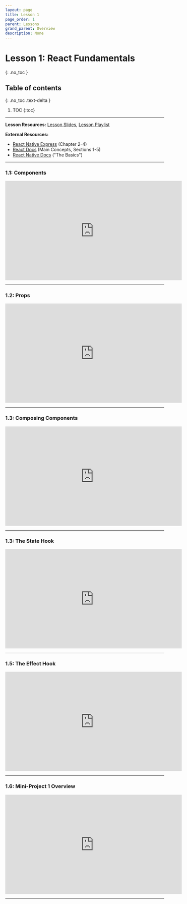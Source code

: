 ```yaml
---
layout: page
title: Lesson 1
page_order: 1
parent: Lessons
grand_parent: Overview
description: None
---
```


# Lesson 1: React Fundamentals
{: .no_toc }

## Table of contents
{: .no_toc .text-delta }

1. TOC
{:toc}

---

**Lesson Resources:** [Lesson Slides](https://docs.google.com/presentation/d/1BgYWG1xux5k1M8flva0_sVmcoTyQCMCc7Wtv4Z5-xXQ/edit), [Lesson Playlist](https://www.youtube.com/watch?v=Qt37wexnvU8&list=PLKvGWBzwCeFyY11gTx3YS87Qi2t616xtb&index=1)

**External Resources:**

- [React Native Express](https://www.reactnative.express/react) (Chapter 2-4)
- [React Docs](https://reactjs.org/docs/hello-world.html) (Main Concepts, Sections 1-5)
- [React Native Docs](https://reactnative.dev/docs/getting-started) ("The Basics")

---

### 1.1: Components

<iframe width="560" height="315" src="https://www.youtube.com/embed/Qt37wexnvU8" frameborder="0" allow="accelerometer; clipboard-write; encrypted-media; gyroscope; picture-in-picture" allowfullscreen></iframe>

---

### 1.2: Props

<iframe width="560" height="315" src="https://www.youtube.com/embed/pcrrPNCQynM" frameborder="0" allow="accelerometer; clipboard-write; encrypted-media; gyroscope; picture-in-picture" allowfullscreen></iframe>

---

### 1.3: Composing Components

<iframe width="560" height="315" src="https://www.youtube.com/embed/VaeEbqCBkk0" frameborder="0" allow="accelerometer; clipboard-write; encrypted-media; gyroscope; picture-in-picture" allowfullscreen></iframe>

---

### 1.3: The State Hook

<iframe width="560" height="315" src="https://www.youtube.com/embed/DhyNixYwviw" frameborder="0" allow="accelerometer; clipboard-write; encrypted-media; gyroscope; picture-in-picture" allowfullscreen></iframe>

---

### 1.5: The Effect Hook

<iframe width="560" height="315" src="https://www.youtube.com/embed/TE1juTRViA0" frameborder="0" allow="accelerometer; clipboard-write; encrypted-media; gyroscope; picture-in-picture" allowfullscreen></iframe>

---

### 1.6: Mini-Project 1 Overview

<iframe width="560" height="315" src="https://www.youtube.com/embed/0RnUJvZ5PDw" frameborder="0" allow="accelerometer; clipboard-write; encrypted-media; gyroscope; picture-in-picture" allowfullscreen></iframe>

---
